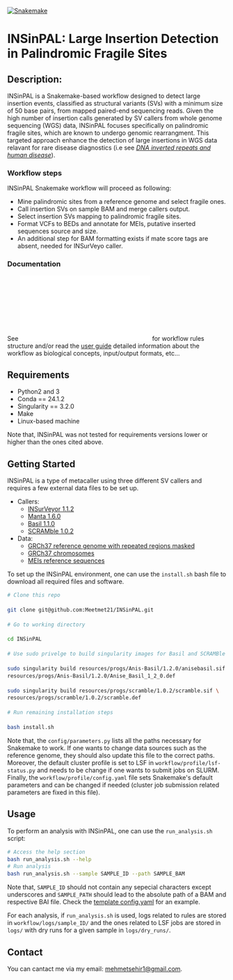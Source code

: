 [![Snakemake](https://img.shields.io/badge/snakemake-≥7.32.1-brightgreen.svg?style=flat)](https://snakemake.readthedocs.io)

# INSinPAL: Large Insertion Detection in Palindromic Fragile Sites

## Description:

INSinPAL is a Snakemake-based workflow designed to detect large insertion events, classified as structural variants (SVs) with a minimum size of 50 base pairs, from mapped paired-end sequencing reads. Given the high number of insertion calls generated by SV callers from whole genome sequencing (WGS) data, INSinPAL focuses specifically on palindromic fragile sites, which are known to undergo genomic rearrangment. This targeted approach enhance the detection of large insertions in WGS data relavant for rare disease diagnostics (i.e see [*DNA inverted repeats and human disease*](https://www.imrpress.com/journal/FBL/3/4/10.2741/A284)).


### Workflow steps

INSinPAL Snakemake workflow will proceed as following:
 - Mine palindromic sites from a reference genome and select fragile ones.
 - Call insertion SVs on sample BAM and merge callers output.
 - Select insertion SVs mapping to palindromic fragile sites.
 - Format VCFs to BEDs and annotate for MEIs, putative inserted sequences source and size.
 - An additional step for BAM formatting exists if mate score tags are absent, needed for INSurVeyo caller.


### Documentation

See ![DAG of jobs](./doc/dag.pdf) for workflow rules structure and/or read the [user guide](./doc/user_guide.md) detailed information about the workflow as biological concepts, input/output formats, etc...
 

## Requirements

* Python2 and 3
* Conda == 24.1.2
* Singularity == 3.2.0
* Make
* Linux-based machine

Note that, INSinPAL was not tested for requirements versions lower or higher than the ones cited above.


## Getting Started

INSinPAL is a type of metacaller using three different SV callers and requires a few external data files to be set up.

* Callers:
  * [INSurVeyor 1.1.2](https://github.com/kensung-lab/INSurVeyor)
  * [Manta 1.6.0](https://github.com/Illumina/manta)
  * [Basil 1.1.0](https://github.com/seqan/anise_basil)
  * [SCRAMble 1.0.2](https://github.com/GeneDx/scramble)
* Data:
  * [GRCh37 reference genome with repeated regions masked](https://hgdownload.soe.ucsc.edu/goldenPath/hg19/bigZips/hg19.fa.masked.gz)
  * [GRCh37 chromosomes](https://hgdownload.soe.ucsc.edu/goldenPath/hg19/bigZips/chromFaMasked.tar.gz)
  * [MEIs reference sequences](resources/data/MEI_consensus_seqs_SCRAMble_plus_MOBSTER.fa)

To set up the INSinPAL environment, one can use the `install.sh` bash file to download all required files and software.
```bash
# Clone this repo

git clone git@github.com:Meetmet21/INSinPAL.git

# Go to working directory

cd INSinPAL

# Use sudo privelge to build singularity images for Basil and SCRAMBle

sudo singularity build resources/progs/Anis-Basil/1.2.0/anisebasil.sif \
resources/progs/Anis-Basil/1.2.0/Anise_Basil_1_2_0.def

sudo singularity build resources/progs/scramble/1.0.2/scramble.sif \
resources/progs/scramble/1.0.2/scramble.def

# Run remaining installation steps

bash install.sh
```
Note that, the `config/parameters.py` lists all the paths necessary for Snakemake to work. If one wants to change data sources 
such as the reference genome, they should also update this file to the correct paths. Moreover, the default cluster profile 
is set to LSF in `workflow/profile/lsf-status.py` and needs to be change if one wants to submit jobs on SLURM. Finally, the 
`workflow/profile/config.yaml` file sets Snakemake's default parameters and can be changed if needed (cluster job submission related parameters are fixed in this file).


## Usage

To perform an analysis with INSinPAL, one can use the `run_analysis.sh` script:
```bash
# Access the help section
bash run_analysis.sh --help
# Run analysis
bash run_analysis.sh --sample SAMPLE_ID --path SAMPLE_BAM
```
Note that, `SAMPLE_ID` should not contain any sepecial characters except underscores and `SAMPLE_PATH` should lead to the absolute path
of a BAM and respective BAI file. Check the [template config.yaml](config/config.yaml) for an example.

For each analysis, if `run_analysis.sh` is used, logs related to rules are stored in `workflow/logs/sample_ID/` and the 
ones related to LSF jobs are stored in `logs/` with dry runs for a given sample in `logs/dry_runs/`.


## Contact

You can cantact me via my email: mehmetsehir1@gmail.com.

